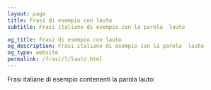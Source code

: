 ```yaml
---
layout: page
title: Frasi di esempio con lauto 
subtitle: Frasi italiane di esempio con la parola  lauto

og_title: Frasi di esempio con lauto 
og_description: Frasi italiane di esempio con la parola  lauto
og_type: website
permalink: /frasi/l/lauto.html
---
```


Frasi italiane di esempio contenenti la parola lauto:


